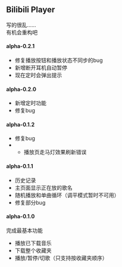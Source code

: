 ## Bilibili Player
写的很乱……  
有机会重构吧  

#### alpha-0.2.1
* 修复播放按钮和播放状态不同步的bug
* 新增断开耳机自动暂停
* 现在定时会弹出提示

#### alpha-0.2.0
* 新增定时功能
* 修复bug

#### alpha-0.1.2
* 修复bug
* * 播放页走马灯效果刷新错误

#### alpha-0.1.1
* 历史记录  
* 主页面显示正在放的歌名  
* 随机播放和单曲循环（调平模式暂时不可用） 
* 修复部分bug  

#### alpha-0.1.0
完成最基本功能  
* 播放已下载音乐  
* 下载整个收藏夹  
* 播放/暂停/切歌（只支持按收藏夹顺序） 